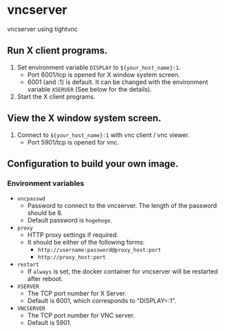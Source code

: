 vncserver
====

vncserver using tightvnc

## Run X client programs.
1. Set environment variable `DISPLAY` to `${your_host_name}:1`.
    - Port 6001/tcp is opened for X window system screen.
    - 6001 (and :1) is default. It can be changed with the environment variable `XSERVER` (See below for the details).
1. Start the X client programs.

## View the X window system screen.
1. Connect to `${your_host_name}:1` with vnc client / vnc viewer.
    - Port 5901/tcp is opened for vnc.

## Configuration to build your own image.
### Environment variables
- `vncpasswd`
    - Password to connect to the vncserver.  The length of the password should be 8.
    - Default password is `hogehoge`.
- `proxy`
    - HTTP proxy settings if required.
    - It should be either of the following forms:
        - `http://username:password@proxy_host:port`
        - `http://proxy_host:port`
- `restart`
    - If `always` is set, the docker container for vncserver will be restarted after reboot.
- `XSERVER`
    - The TCP port number for X Server.
    - Default is 6001, which corresponds to "DISPLAY=:1".
- `VNCSERVER`
    - The TCP port number for VNC server.
    - Default is 5901.
